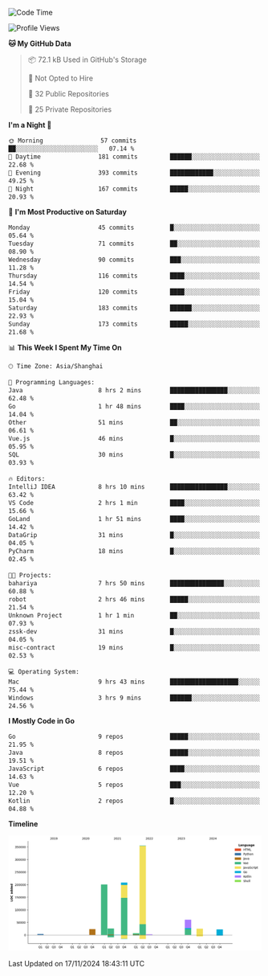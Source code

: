 <!--START_SECTION:waka-->
![Code Time](http://img.shields.io/badge/Code%20Time-2%2C914%20hrs%2059%20mins-blue)

![Profile Views](http://img.shields.io/badge/Profile%20Views-0-blue)

**🐱 My GitHub Data** 

> 📦 72.1 kB Used in GitHub's Storage 
 > 
> 🚫 Not Opted to Hire
 > 
> 📜 32 Public Repositories 
 > 
> 🔑 25 Private Repositories 
 > 
**I'm a Night 🦉** 

```text
🌞 Morning                57 commits          ██░░░░░░░░░░░░░░░░░░░░░░░   07.14 % 
🌆 Daytime                181 commits         ██████░░░░░░░░░░░░░░░░░░░   22.68 % 
🌃 Evening                393 commits         ████████████░░░░░░░░░░░░░   49.25 % 
🌙 Night                  167 commits         █████░░░░░░░░░░░░░░░░░░░░   20.93 % 
```
📅 **I'm Most Productive on Saturday** 

```text
Monday                   45 commits          █░░░░░░░░░░░░░░░░░░░░░░░░   05.64 % 
Tuesday                  71 commits          ██░░░░░░░░░░░░░░░░░░░░░░░   08.90 % 
Wednesday                90 commits          ███░░░░░░░░░░░░░░░░░░░░░░   11.28 % 
Thursday                 116 commits         ████░░░░░░░░░░░░░░░░░░░░░   14.54 % 
Friday                   120 commits         ████░░░░░░░░░░░░░░░░░░░░░   15.04 % 
Saturday                 183 commits         ██████░░░░░░░░░░░░░░░░░░░   22.93 % 
Sunday                   173 commits         █████░░░░░░░░░░░░░░░░░░░░   21.68 % 
```


📊 **This Week I Spent My Time On** 

```text
🕑︎ Time Zone: Asia/Shanghai

💬 Programming Languages: 
Java                     8 hrs 2 mins        ████████████████░░░░░░░░░   62.48 % 
Go                       1 hr 48 mins        ████░░░░░░░░░░░░░░░░░░░░░   14.04 % 
Other                    51 mins             ██░░░░░░░░░░░░░░░░░░░░░░░   06.61 % 
Vue.js                   46 mins             █░░░░░░░░░░░░░░░░░░░░░░░░   05.95 % 
SQL                      30 mins             █░░░░░░░░░░░░░░░░░░░░░░░░   03.93 % 

🔥 Editors: 
IntelliJ IDEA            8 hrs 10 mins       ████████████████░░░░░░░░░   63.42 % 
VS Code                  2 hrs 1 min         ████░░░░░░░░░░░░░░░░░░░░░   15.66 % 
GoLand                   1 hr 51 mins        ████░░░░░░░░░░░░░░░░░░░░░   14.42 % 
DataGrip                 31 mins             █░░░░░░░░░░░░░░░░░░░░░░░░   04.05 % 
PyCharm                  18 mins             █░░░░░░░░░░░░░░░░░░░░░░░░   02.45 % 

🐱‍💻 Projects: 
bahariya                 7 hrs 50 mins       ███████████████░░░░░░░░░░   60.88 % 
robot                    2 hrs 46 mins       █████░░░░░░░░░░░░░░░░░░░░   21.54 % 
Unknown Project          1 hr 1 min          ██░░░░░░░░░░░░░░░░░░░░░░░   07.93 % 
zssk-dev                 31 mins             █░░░░░░░░░░░░░░░░░░░░░░░░   04.05 % 
misc-contract            19 mins             █░░░░░░░░░░░░░░░░░░░░░░░░   02.53 % 

💻 Operating System: 
Mac                      9 hrs 43 mins       ███████████████████░░░░░░   75.44 % 
Windows                  3 hrs 9 mins        ██████░░░░░░░░░░░░░░░░░░░   24.56 % 
```

**I Mostly Code in Go** 

```text
Go                       9 repos             █████░░░░░░░░░░░░░░░░░░░░   21.95 % 
Java                     8 repos             █████░░░░░░░░░░░░░░░░░░░░   19.51 % 
JavaScript               6 repos             ████░░░░░░░░░░░░░░░░░░░░░   14.63 % 
Vue                      5 repos             ███░░░░░░░░░░░░░░░░░░░░░░   12.20 % 
Kotlin                   2 repos             █░░░░░░░░░░░░░░░░░░░░░░░░   04.88 % 
```



**Timeline**

![Lines of Code chart](https://raw.githubusercontent.com/youtiaoguagua/youtiaoguagua/master/assets/bar_graph.png)


 Last Updated on 17/11/2024 18:43:11 UTC
<!--END_SECTION:waka-->